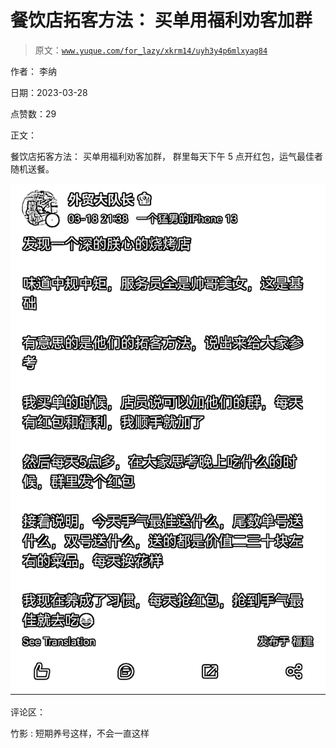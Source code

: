 # 餐饮店拓客方法： 买单用福利劝客加群

> 原文：[`www.yuque.com/for_lazy/xkrm14/uyh3y4p6mlxyag84`](https://www.yuque.com/for_lazy/xkrm14/uyh3y4p6mlxyag84)

作者： 李纳

日期：2023-03-28

点赞数：29

正文：

餐饮店拓客方法： 买单用福利劝客加群， 群里每天下午 5 点开红包，运气最佳者随机送餐。

![](img/3d737293724b97c2dcdf26439eda9933.png)  

评论区：

竹影 : 短期养号这样，不会一直这样



